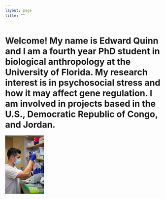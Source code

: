 ```yaml
---
layout: page
title: ""
---
```


# Welcome! My name is Edward Quinn and I am a fourth year PhD student in biological anthropology at the University of Florida. My research interest is in psychosocial stress and how it may affect gene regulation. I am involved in projects based in the U.S., Democratic Republic of Congo, and Jordan.

<img src="/assets/pipette.jpg" alt="Pipetting" title="test" width="25%" height="25%"/>

